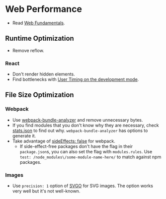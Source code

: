 # Web Performance

- Read [Web Fundamentals](https://developers.google.com/web/fundamentals/performance/why-performance-matters/).

## Runtime Optimization

- Remove reflow.

### React

- Don't render hidden elements.
- Find bottlenecks with [User Timing on the development mode](https://reactjs.org/docs/optimizing-performance.html#profiling-components-with-the-chrome-performance-tab).

## File Size Optimization

### Webpack

- Use [webpack-bundle-analyzer](https://github.com/webpack-contrib/webpack-bundle-analyzer) and remove unnecessary bytes.
- If you find modules that you don't know why they are necessary, check [stats.json](https://webpack.js.org/api/stats/) to find out why. `webpack-bundle-analyzer` has options to generate it.
- Take advantage of [sideEffects: false](https://github.com/webpack/webpack/tree/master/examples/side-effects) for webpack.
  - If side-effect-free packages don't have the flag in their `package.json`s, you can also set the flag with `modules.rules`. Use `test: /node_modules\/some-module-name-here/` to match against npm packages.

### Images

- Use `precision: 1` option of [SVGO](https://github.com/svg/svgo) for SVG images. The option works very well but it's not well-known.
